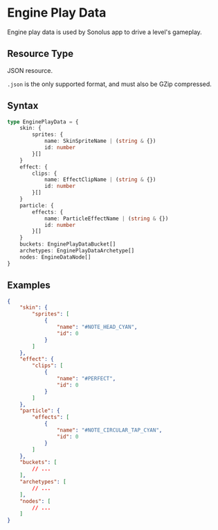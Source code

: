 # Engine Play Data

Engine play data is used by Sonolus app to drive a level's gameplay.

## Resource Type

JSON resource.

`.json` is the only supported format, and must also be GZip compressed.

## Syntax

```ts
type EnginePlayData = {
    skin: {
        sprites: {
            name: SkinSpriteName | (string & {})
            id: number
        }[]
    }
    effect: {
        clips: {
            name: EffectClipName | (string & {})
            id: number
        }[]
    }
    particle: {
        effects: {
            name: ParticleEffectName | (string & {})
            id: number
        }[]
    }
    buckets: EnginePlayDataBucket[]
    archetypes: EnginePlayDataArchetype[]
    nodes: EngineDataNode[]
}
```

## Examples

```json
{
    "skin": {
        "sprites": [
            {
                "name": "#NOTE_HEAD_CYAN",
                "id": 0
            }
        ]
    },
    "effect": {
        "clips": [
            {
                "name": "#PERFECT",
                "id": 0
            }
        ]
    },
    "particle": {
        "effects": [
            {
                "name": "#NOTE_CIRCULAR_TAP_CYAN",
                "id": 0
            }
        ]
    },
    "buckets": [
        // ...
    ],
    "archetypes": [
        // ...
    ],
    "nodes": [
        // ...
    ]
}
```
